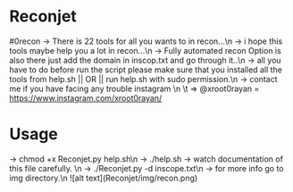 # Reconjet

#0recon
→ There is 22 tools for all you wants to in recon...\n
→ i hope this tools maybe help you a lot in recon...\n
→ Fully automated recon Option is also there just add the domain in inscop.txt and go through it..\n
→ all you have to do before run the script please make sure that you installed all the tools from help.sh || OR || run help.sh with sudo permission.\n
→ contact me if you have facing any trouble instagram  \n
   \t ⇒ @xroot0rayan = https://www.instagram.com/xroot0rayan/

<h1>Usage</h1>
-> chmod +x Reconjet.py help.sh\n
-> ./help.sh 			-> watch documentation of this file carefully. \n
-> ./Reconjet.py -d inscope.txt\n
-> for more info go to img directory.\n
![alt text](Reconjet/img/recon.png)
